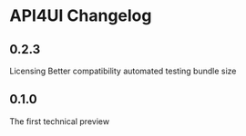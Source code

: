 # API4UI Changelog
## 0.2.3
Licensing
Better compatibility automated testing
bundle size
## 0.1.0 
The first technical preview
